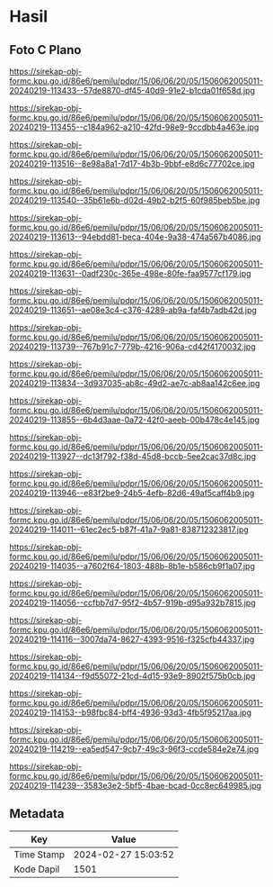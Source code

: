 # Hasil

## Foto C Plano

https://sirekap-obj-formc.kpu.go.id/86e6/pemilu/pdpr/15/06/06/20/05/1506062005011-20240219-113433--57de8870-df45-40d9-91e2-b1cda01f658d.jpg

https://sirekap-obj-formc.kpu.go.id/86e6/pemilu/pdpr/15/06/06/20/05/1506062005011-20240219-113455--c184a962-a210-42fd-98e9-9ccdbb4a463e.jpg

https://sirekap-obj-formc.kpu.go.id/86e6/pemilu/pdpr/15/06/06/20/05/1506062005011-20240219-113516--8e98a8a1-7d17-4b3b-9bbf-e8d6c77702ce.jpg

https://sirekap-obj-formc.kpu.go.id/86e6/pemilu/pdpr/15/06/06/20/05/1506062005011-20240219-113540--35b61e6b-d02d-49b2-b2f5-60f985beb5be.jpg

https://sirekap-obj-formc.kpu.go.id/86e6/pemilu/pdpr/15/06/06/20/05/1506062005011-20240219-113613--94ebdd81-beca-404e-9a38-474a567b4086.jpg

https://sirekap-obj-formc.kpu.go.id/86e6/pemilu/pdpr/15/06/06/20/05/1506062005011-20240219-113631--0adf230c-365e-498e-80fe-faa9577cf179.jpg

https://sirekap-obj-formc.kpu.go.id/86e6/pemilu/pdpr/15/06/06/20/05/1506062005011-20240219-113651--ae08e3c4-c376-4289-ab9a-faf4b7adb42d.jpg

https://sirekap-obj-formc.kpu.go.id/86e6/pemilu/pdpr/15/06/06/20/05/1506062005011-20240219-113739--767b91c7-779b-4216-906a-cd42f4170032.jpg

https://sirekap-obj-formc.kpu.go.id/86e6/pemilu/pdpr/15/06/06/20/05/1506062005011-20240219-113834--3d937035-ab8c-49d2-ae7c-ab8aa142c6ee.jpg

https://sirekap-obj-formc.kpu.go.id/86e6/pemilu/pdpr/15/06/06/20/05/1506062005011-20240219-113855--6b4d3aae-0a72-42f0-aeeb-00b478c4e145.jpg

https://sirekap-obj-formc.kpu.go.id/86e6/pemilu/pdpr/15/06/06/20/05/1506062005011-20240219-113927--dc13f792-f38d-45d8-bccb-5ee2cac37d8c.jpg

https://sirekap-obj-formc.kpu.go.id/86e6/pemilu/pdpr/15/06/06/20/05/1506062005011-20240219-113946--e83f2be9-24b5-4efb-82d6-49af5caff4b9.jpg

https://sirekap-obj-formc.kpu.go.id/86e6/pemilu/pdpr/15/06/06/20/05/1506062005011-20240219-114011--61ec2ec5-b87f-41a7-9a81-838712323817.jpg

https://sirekap-obj-formc.kpu.go.id/86e6/pemilu/pdpr/15/06/06/20/05/1506062005011-20240219-114035--a7602f64-1803-488b-8b1e-b586cb9f1a07.jpg

https://sirekap-obj-formc.kpu.go.id/86e6/pemilu/pdpr/15/06/06/20/05/1506062005011-20240219-114056--ccfbb7d7-95f2-4b57-919b-d95a932b7815.jpg

https://sirekap-obj-formc.kpu.go.id/86e6/pemilu/pdpr/15/06/06/20/05/1506062005011-20240219-114116--3007da74-8627-4393-9516-f325cfb44337.jpg

https://sirekap-obj-formc.kpu.go.id/86e6/pemilu/pdpr/15/06/06/20/05/1506062005011-20240219-114134--f9d55072-21cd-4d15-93e9-8902f575b0cb.jpg

https://sirekap-obj-formc.kpu.go.id/86e6/pemilu/pdpr/15/06/06/20/05/1506062005011-20240219-114153--b98fbc84-bff4-4936-93d3-4fb5f95217aa.jpg

https://sirekap-obj-formc.kpu.go.id/86e6/pemilu/pdpr/15/06/06/20/05/1506062005011-20240219-114219--ea5ed547-9cb7-49c3-96f3-ccde584e2e74.jpg

https://sirekap-obj-formc.kpu.go.id/86e6/pemilu/pdpr/15/06/06/20/05/1506062005011-20240219-114239--3583e3e2-5bf5-4bae-bcad-0cc8ec649985.jpg


## Metadata

| Key        | Value               |
| ---------- | ------------------- |
| Time Stamp | 2024-02-27 15:03:52 |
| Kode Dapil | 1501                |



